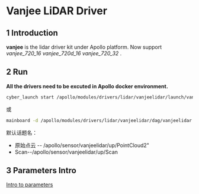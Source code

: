 # **Vanjee LiDAR Driver**

## 1 Introduction

 **vanjee**  is the lidar driver kit under Apollo platform. Now support *vanjee_720_16  vanjee_720d_16  vanjee_720_32* . 


## 2 Run

**All the drivers need to be excuted in Apollo docker environment.**

```sh
cyber_launch start /apollo/modules/drivers/lidar/vanjeelidar/launch/vanjeelidar.launch
```

或

```sh
mainboard -d /apollo/modules/drivers/lidar/vanjeelidar/dag/vanjeelidar.dag
```

默认话题名：

- 原始点云 -- /apollo/sensor/vanjeelidar/up/PointCloud2"
- Scan--/apollo/sensor/vanjeelidar/up/Scan

## 3 Parameters Intro

[Intro to parameters](doc/parameter_intro.md)